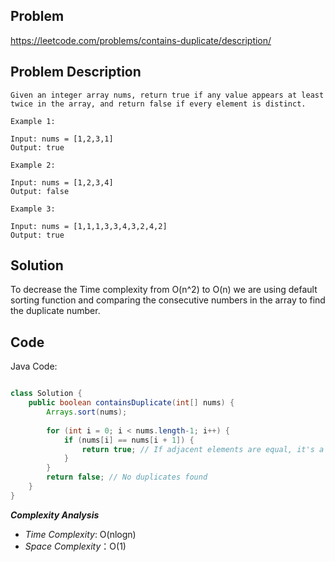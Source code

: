 ## Problem

https://leetcode.com/problems/contains-duplicate/description/

## Problem Description

```
Given an integer array nums, return true if any value appears at least twice in the array, and return false if every element is distinct.
```
```
Example 1:

Input: nums = [1,2,3,1]
Output: true

Example 2:

Input: nums = [1,2,3,4]
Output: false

Example 3:

Input: nums = [1,1,1,3,3,4,3,2,4,2]
Output: true
```

## Solution

To decrease the Time complexity from O(n^2) to O(n) we are using default sorting function and comparing the consecutive numbers in the array to find the duplicate number.

## Code

Java Code:
```java

class Solution {
    public boolean containsDuplicate(int[] nums) {
        Arrays.sort(nums);
        
        for (int i = 0; i < nums.length-1; i++) {
            if (nums[i] == nums[i + 1]) {
                return true; // If adjacent elements are equal, it's a duplicate
            }
        }
        return false; // No duplicates found
    }
}

```

**_Complexity Analysis_**

- _Time Complexity_: O(nlogn)
- _Space Complexity_：O(1)
